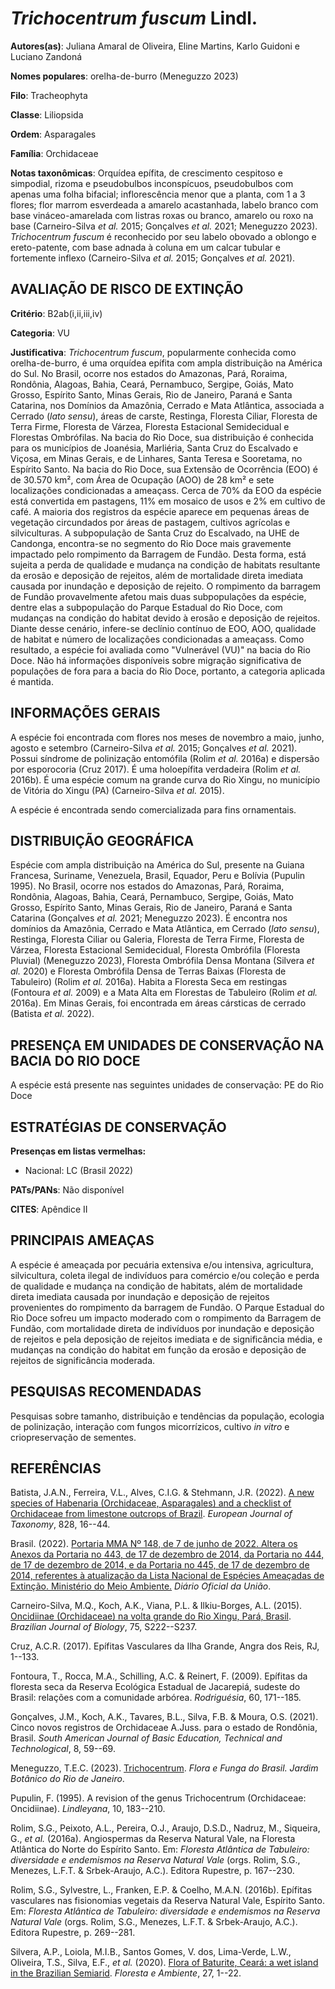 # *Trichocentrum fuscum* Lindl.

**Autores(as)**: Juliana Amaral de Oliveira, Eline Martins, Karlo Guidoni e Luciano Zandoná

**Nomes populares**: orelha-de-burro (Meneguzzo 2023)

**Filo**: Tracheophyta

**Classe**: Liliopsida

**Ordem**: Asparagales

**Família**: Orchidaceae

**Notas taxonômicas**: Orquídea epífita, de crescimento cespitoso e simpodial, rizoma e pseudobulbos inconspícuos, pseudobulbos com apenas uma folha bifacial; inflorescência menor que a planta, com 1 a 3 flores; flor marrom esverdeada a amarelo acastanhada, labelo branco com base vináceo-amarelada com listras roxas ou branco, amarelo ou roxo na base (Carneiro-Silva *et al.* 2015; Gonçalves *et al.* 2021; Meneguzzo 2023).  *Trichocentrum fuscum* é reconhecido por seu labelo obovado a oblongo e ereto-patente, com base adnada à coluna em um calcar tubular e fortemente inflexo (Carneiro-Silva *et al.* 2015; Gonçalves *et al.* 2021).

## AVALIAÇÃO DE RISCO DE EXTINÇÃO

**Critério**: B2ab(i,ii,iii,iv)

**Categoria**: VU

**Justificativa**: *Trichocentrum fuscum*, popularmente conhecida como orelha-de-burro, é uma orquídea epífita com ampla distribuição na América do Sul. No Brasil, ocorre nos estados do Amazonas, Pará, Roraima, Rondônia, Alagoas, Bahia, Ceará, Pernambuco, Sergipe, Goiás, Mato Grosso, Espírito Santo, Minas Gerais, Rio de Janeiro, Paraná e Santa Catarina, nos Domínios da Amazônia, Cerrado e Mata Atlântica, associada a Cerrado (*lato sensu*), áreas de carste, Restinga, Floresta Ciliar, Floresta de Terra Firme, Floresta de Várzea, Floresta Estacional Semidecidual e Florestas Ombrófilas. Na bacia do Rio Doce, sua distribuição é conhecida para os municípios de Joanésia, Marliéria, Santa Cruz do Escalvado e Viçosa, em Minas Gerais, e de Linhares, Santa Teresa e Sooretama, no Espírito Santo. Na bacia do Rio Doce, sua Extensão de Ocorrência (EOO) é de 30.570 km², com Área de Ocupação (AOO) de 28 km² e sete localizações condicionadas a ameaçass. Cerca de
70% da EOO da espécie está convertida em pastagens, 11% em mosaico de usos e 2% em cultivo de café. A maioria dos registros da espécie aparece em pequenas áreas de vegetação circundados por áreas de pastagem, cultivos agrícolas e silviculturas. A subpopulação de Santa Cruz do Escalvado, na UHE de Candonga, encontra-se no segmento do Rio Doce mais gravemente impactado pelo rompimento da Barragem de Fundão. Desta forma, está sujeita a perda de qualidade e mudança na condição de habitats resultante da erosão e deposição de rejeitos, além de mortalidade direta imediata causada por inundação e deposição de rejeito. O rompimento da barragem de Fundão provavelmente afetou mais duas subpopulações da espécie, dentre elas a subpopulação do Parque Estadual do Rio Doce, com mudanças na condição do habitat devido à erosão e deposição de rejeitos.  Diante desse cenário, infere-se declínio contínuo de EOO, AOO, qualidade de habitat e número de localizações
condicionadas a ameaçass. Como resultado, a espécie foi avaliada como "Vulnerável (VU)" na bacia do Rio Doce. Não há informações disponíveis sobre migração significativa de populações de fora para a bacia do Rio Doce, portanto, a categoria aplicada é mantida.

## INFORMAÇÕES GERAIS

A espécie foi encontrada com flores nos meses de novembro a maio, junho, agosto e setembro (Carneiro-Silva *et al.* 2015; Gonçalves *et al.* 2021). Possui síndrome de polinização entomófila (Rolim *et al.* 2016a) e dispersão por esporocoria (Cruz 2017). É uma holoepífita verdadeira (Rolim *et al.* 2016b). É uma espécie comum na grande curva do Rio Xingu, no município de Vitória do Xingu (PA) (Carneiro-Silva *et al.* 2015).

A espécie é encontrada sendo comercializada para fins ornamentais.

## DISTRIBUIÇÃO GEOGRÁFICA

Espécie com ampla distribuição na América do Sul, presente na Guiana Francesa, Suriname, Venezuela, Brasil, Equador, Peru e Bolívia (Pupulin 1995). No Brasil, ocorre nos estados do Amazonas, Pará, Roraima, Rondônia, Alagoas, Bahia, Ceará, Pernambuco, Sergipe, Goiás, Mato Grosso, Espírito Santo, Minas Gerais, Rio de Janeiro, Paraná e Santa Catarina (Gonçalves *et al.* 2021; Meneguzzo 2023). É encontra nos domínios da Amazônia, Cerrado e Mata Atlântica, em Cerrado (*lato sensu*), Restinga, Floresta Ciliar ou Galeria, Floresta de Terra Firme, Floresta de Várzea, Floresta Estacional Semidecidual, Floresta Ombrófila (Floresta Pluvial) (Meneguzzo 2023), Floresta Ombrófila Densa Montana (Silvera *et al.* 2020) e Floresta Ombrófila Densa de Terras Baixas (Floresta de Tabuleiro) (Rolim *et al.* 2016a). Habita a Floresta Seca em restingas (Fontoura *et al.* 2009) e a Mata Alta em Florestas de Tabuleiro (Rolim *et al.* 2016a). Em Minas Gerais, foi encontrada em áreas
cársticas de cerrado (Batista *et al.* 2022).

## PRESENÇA EM UNIDADES DE CONSERVAÇÃO NA BACIA DO RIO DOCE

A espécie está presente nas seguintes unidades de conservação: PE do Rio Doce

## ESTRATÉGIAS DE CONSERVAÇÃO

**Presenças em listas vermelhas:**

-   Nacional: LC (Brasil 2022)

**PATs/PANs**: Não disponível

**CITES**: Apêndice II

## PRINCIPAIS AMEAÇAS

A espécie é ameaçada por pecuária extensiva e/ou intensiva, agricultura, silvicultura, coleta ilegal de indivíduos para comércio e/ou coleção e perda de qualidade e mudança na condição de habitats, além de mortalidade direta imediata causada por inundação e deposição de rejeitos provenientes do rompimento da barragem de Fundão. O Parque Estadual do Rio Doce sofreu um impacto moderado com o rompimento da Barragem de Fundão, com mortalidade direta de indivíduos por inundação e deposição de rejeitos e pela deposição de rejeitos imediata e de significância média, e mudanças na condição do habitat em função da erosão e deposição de rejeitos de significância moderada.

## PESQUISAS RECOMENDADAS

Pesquisas sobre tamanho, distribuição e tendências da população, ecologia de polinização, interação com fungos micorrízicos, cultivo *in vitro* e criopreservação de sementes.

## REFERÊNCIAS

Batista, J.A.N., Ferreira, V.L., Alves, C.I.G. & Stehmann, J.R. (2022).  [A new species of Habenaria (Orchidaceae, Asparagales) and a checklist of Orchidaceae from limestone outcrops of Brazil](https://doi.org/10.5852/ejt.2022.828.1855). *European Journal of Taxonomy*, 828, 16--44.

Brasil. (2022). [Portaria MMA Nº 148, de 7 de junho de 2022. Altera os Anexos da Portaria no 443, de 17 de dezembro de 2014, da Portaria no 444, de 17 de dezembro de 2014, e da Portaria no 445, de 17 de dezembro de 2014, referentes à atualização da Lista Nacional de Espécies Ameaçadas de Extinção. Ministério do Meio Ambiente.](https://in.gov.br/en/web/dou/-/portaria-mma-n-148-de-7-de-junho-de-2022-406272733) *Diário Oficial da União*.

Carneiro-Silva, M.Q., Koch, A.K., Viana, P.L. & Ilkiu-Borges, A.L.  (2015). [Oncidiinae (Orchidaceae) na volta grande do Rio Xingu, Pará, Brasil](https://doi.org/10.1590/1519-6984.01014BM). *Brazilian Journal of Biology*, 75, S222--S237.

Cruz, A.C.R. (2017). Epífitas Vasculares da Ilha Grande, Angra dos Reis, RJ, 1--133.

Fontoura, T., Rocca, M.A., Schilling, A.C. & Reinert, F. (2009).  Epífitas da floresta seca da Reserva Ecológica Estadual de Jacarepiá, sudeste do Brasil: relações com a comunidade arbórea. *Rodriguésia*, 60, 171--185.

Gonçalves, J.M., Koch, A.K., Tavares, B.L., Silva, F.B. & Moura, O.S.  (2021). Cinco novos registros de Orchidaceae A.Juss. para o estado de Rondônia, Brasil. *South American Journal of Basic Education, Technical and Technological*, 8, 59--69.

Meneguzzo, T.E.C. (2023).  [Trichocentrum](https://floradobrasil.jbrj.gov.br/FB12329). *Flora e Funga do Brasil. Jardim Botânico do Rio de Janeiro*.

Pupulin, F. (1995). A revision of the genus Trichocentrum (Orchidaceae: Oncidiinae). *Lindleyana*, 10, 183--210.

Rolim, S.G., Peixoto, A.L., Pereira, O.J., Araujo, D.S.D., Nadruz, M., Siqueira, G., *et al.* (2016a). Angiospermas da Reserva Natural Vale, na Floresta Atlântica do Norte do Espírito Santo. Em: *Floresta Atlântica de Tabuleiro: diversidade e endemismos na Reserva Natural Vale* (orgs.  Rolim, S.G., Menezes, L.F.T. & Srbek-Araujo, A.C.). Editora Rupestre, p.  167--230.

Rolim, S.G., Sylvestre, L., Franken, E.P. & Coelho, M.A.N. (2016b).  Epífitas vasculares nas fisionomias vegetais da Reserva Natural Vale, Espírito Santo. Em: *Floresta Atlântica de Tabuleiro: diversidade e endemismos na Reserva Natural Vale* (orgs. Rolim, S.G., Menezes, L.F.T.  & Srbek-Araujo, A.C.). Editora Rupestre, p. 269--281.

Silvera, A.P., Loiola, M.I.B., Santos Gomes, V. dos, Lima-Verde, L.W., Oliveira, T.S., Silva, E.F., *et al.* (2020). [Flora of Baturite, Ceará: a wet island in the Brazilian Semiarid](https://doi.org/10.1590/2179-8087.032018). *Floresta e Ambiente*, 27, 1--22.
